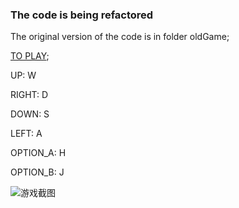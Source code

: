 ### The code is being refactored


The original version of the code is in
 folder oldGame;

[TO PLAY](http://jinboker.github.io/BattleCity/battle-city/);

UP: W

RIGHT: D

DOWN: S

LEFT: A

OPTION_A: H

OPTION_B: J

![游戏截图](/game.png)
